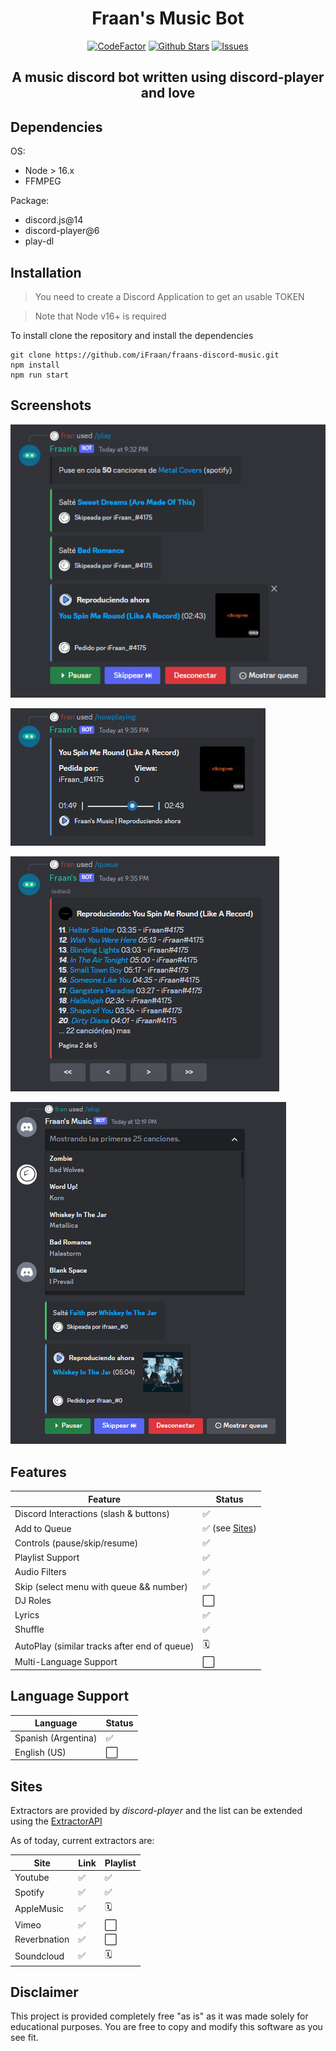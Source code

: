 <div align="center">
	<h1>Fraan's Music Bot</h1>
	<a href="https://www.codefactor.io/repository/github/ifraan/fraans-discord-music"><img src="https://www.codefactor.io/repository/github/ifraan/fraans-discord-music/badge" alt="CodeFactor" /></a>
	<a href="https://github.com/iFraan/fraans-discord-music"><img src="https://badgen.net/github/stars/iFraan/fraans-discord-music?color=yellow" alt="Github Stars"/></a>
	<a href="https://github.com/iFraan/fraans-discord-music/issues"><img src="https://badgen.net/github/open-issues/iFraan/fraans-discord-music?color=green" alt="Issues"/></a>
	<h2>A music discord bot written using discord-player and love</h2>
</div>

## Dependencies

OS:

-   Node > 16.x
-   FFMPEG

Package:

-   discord.js@14
-   discord-player@6
-   play-dl

## Installation

> You need to create a Discord Application to get an usable TOKEN

> Note that Node v16+ is required

To install clone the repository and install the dependencies

```shell
git clone https://github.com/iFraan/fraans-discord-music.git
npm install
npm run start
```

## Screenshots

![](screenshots/play.png)

![](screenshots/nowplaying.png)

![](screenshots/queue.png)

![](screenshots/skip.png)

## Features

| Feature                                      | Status                  |
| -------------------------------------------- | ----------------------- |
| Discord Interactions (slash & buttons)       | ✅                       |
| Add to Queue                                 | ✅ (see [Sites](#sites)) |
| Controls (pause/skip/resume)                 | ✅                       |
| Playlist Support                             | ✅                       |
| Audio Filters                                | ✅                       |
| Skip (select menu with queue && number)      | ✅                       |
| DJ Roles                                     | ⬜                       |
| Lyrics                                       | ✅                       |
| Shuffle                                      | ✅                       |
| AutoPlay (similar tracks after end of queue) | 🗓️                       |
| Multi-Language Support                       | ⬜                       |

## Language Support

| Language            | Status |
| ------------------- | ------ |
| Spanish (Argentina) | ✅      |
| English (US)        | ⬜      |

## Sites

Extractors are provided by _discord-player_ and the list can be extended using the [ExtractorAPI](https://discord-player.js.org/docs/guides/creating-extractor)

As of today, current extractors are:

| Site         | Link | Playlist |
| ------------ | ---- | -------- |
| Youtube      | ✅    | ✅        |
| Spotify      | ✅    | ✅        |
| AppleMusic   | ✅    | 🗓️        |
| Vimeo        | ✅    | ⬜        |
| Reverbnation | ✅    | ⬜        |
| Soundcloud   | ✅    | 🗓️        |

## Disclaimer

This project is provided completely free "as is" as it was made solely for educational purposes. You are free to copy and modify this software as you see fit.

